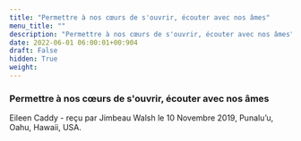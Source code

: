 ```yaml
---
title: "Permettre à nos cœurs de s'ouvrir, écouter avec nos âmes"
menu_title: ""
description: "Permettre à nos cœurs de s'ouvrir, écouter avec nos âmes"
date: 2022-06-01 06:00:01+00:904
draft: False
hidden: True
weight:
---
```

### Permettre à nos cœurs de s'ouvrir, écouter avec nos âmes

Eileen Caddy - reçu par Jimbeau Walsh le 10 Novembre 2019, Punalu’u, Oahu, Hawaii, USA.



